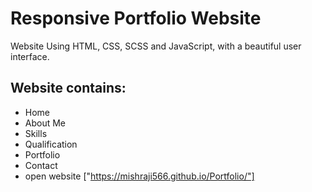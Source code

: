 # Responsive Portfolio Website 

Website Using HTML, CSS, SCSS and JavaScript, with a beautiful user interface.

## Website contains: 

- Home
- About Me
- Skills
- Qualification
- Portfolio
- Contact
- open website ["https://mishraji566.github.io/Portfolio/"] 
